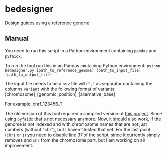 # bedesigner
Design guides using a reference genome

## Manual
You need to run this script in a Python environment containing `pandas` and `pyfaidx`.

To run the tool run this in an Pandas containing Python environment:
`python bedesigner.py [path_to_reference_genome] [path_to_input_file] [path_to_output_file]`

The input file needs to be a csv file with `","` as separator containing the columns `variant` with the following format of variants: [chromosome]\_[genomic_position]\_[alternative_base]

For example: chr1_123456_T

The old version of this tool required a compiled version of [this project](https://github.com/dancooke/bioio). Since using `pyfaidx` that's not necessary anymore. Now, it should also work, if the genome is not indexed and with chromosome names that are not just numbers (without "chr"), but I haven't tested that yet. For the last point (`chr1` or `1`) you need to disable line 37 of the script, since it currently simply removes and `chr` from the chromosome part, but I am working on an improvement.
